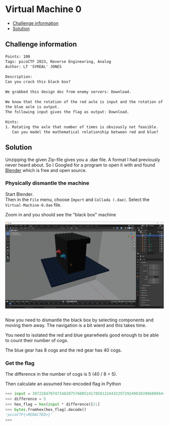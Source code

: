 # Virtual Machine 0

- [Challenge information](#challenge-information)
- [Solution](#solution)

## Challenge information
```
Points: 100
Tags: picoCTF 2023, Reverse Engineering, Analog
Author: LT 'SYREAL' JONES
 
Description:
Can you crack this black box?

We grabbed this design doc from enemy servers: Download. 

We know that the rotation of the red axle is input and the rotation of the blue axle is output. 
The following input gives the flag as output: Download.
 
Hints:
1. Rotating the axle that number of times is obviously not feasible. 
   Can you model the mathematical relationship between red and blue?
```

## Solution

Unzipping the given Zip-file gives you a .dae file. A format I had previously never heard about.
So I Googled for a program to open it with and found [Blender](https://www.blender.org/) which is free and open source.  

### Physically dismantle the machine

Start Blender.  
Then in the `File` menu, choose `Import` and `Collada (.dae)`.  Select the `Virtual-Machine-0.dae` file.

Zoom in and you should see the "black box" machine

![The Black Box in Blender](The_Black_Box_in_Blender.png)

Now you need to dismantle the black box by selecting components and moving them away.
The navigation is a bit wierd and this takes time.

You need to isolated the red and blue gearwheels good enough to be able to count their number of cogs.

The blue gear has 8 cogs and the red gear has 40 cogs.

### Get the flag

The difference in the number of cogs is 5 (40 / 8 = 5).

Then calculate an assumed hex-encoded flag in Python
```python
>>> input = 39722847074734820757600524178581224432297292490103996089444214757432940313
>>> difference = 5
>>> hex_flag = hex(input * difference)[2:]
>>> bytes.fromhex(hex_flag).decode()
'picoCTF{<REDACTED>}'
>>> 
```
